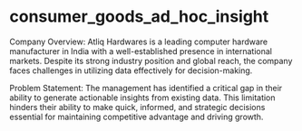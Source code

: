# consumer_goods_ad_hoc_insight

Company Overview:
Atliq Hardwares is a leading computer hardware manufacturer in
India with a well-established presence in international markets.
Despite its strong industry position and global reach, the company
faces challenges in utilizing data effectively for decision-making.

Problem Statement:
The management has identified a critical gap in their ability to generate
actionable insights from existing data. This limitation hinders their
ability to make quick, informed, and strategic decisions essential for
maintaining competitive advantage and driving growth.


